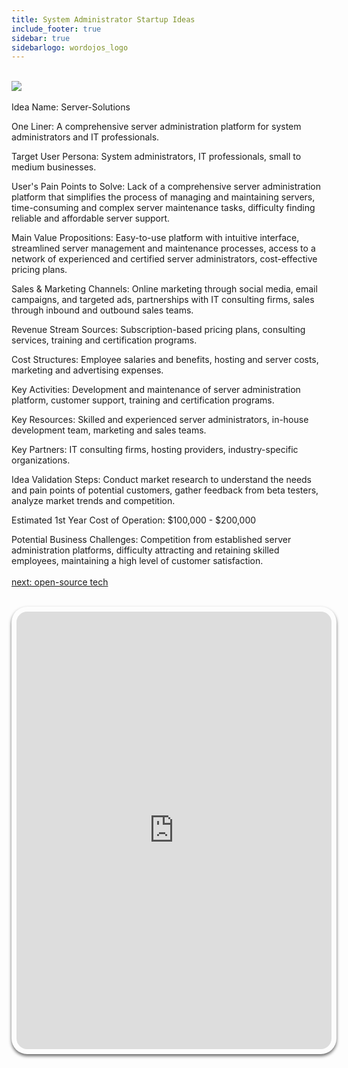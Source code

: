 ```yaml
---
title: System Administrator Startup Ideas
include_footer: true
sidebar: true
sidebarlogo: wordojos_logo
---
```


<br>
<img src="/uploads/admins/admins (12).jpg"> 
<br>
<br>
Idea Name: Server-Solutions

One Liner: A comprehensive server administration platform for system administrators and IT professionals.

Target User Persona: System administrators, IT professionals, small to medium businesses.

User's Pain Points to Solve: Lack of a comprehensive server administration platform that simplifies the process of managing and maintaining servers, time-consuming and complex server maintenance tasks, difficulty finding reliable and affordable server support.

Main Value Propositions: Easy-to-use platform with intuitive interface, streamlined server management and maintenance processes, access to a network of experienced and certified server administrators, cost-effective pricing plans.

Sales & Marketing Channels: Online marketing through social media, email campaigns, and targeted ads, partnerships with IT consulting firms, sales through inbound and outbound sales teams.

Revenue Stream Sources: Subscription-based pricing plans, consulting services, training and certification programs.

Cost Structures: Employee salaries and benefits, hosting and server costs, marketing and advertising expenses.

Key Activities: Development and maintenance of server administration platform, customer support, training and certification programs.

Key Resources: Skilled and experienced server administrators, in-house development team, marketing and sales teams.

Key Partners: IT consulting firms, hosting providers, industry-specific organizations.

Idea Validation Steps: Conduct market research to understand the needs and pain points of potential customers, gather feedback from beta testers, analyze market trends and competition.

Estimated 1st Year Cost of Operation: $100,000 - $200,000

Potential Business Challenges: Competition from established server administration platforms, difficulty attracting and retaining skilled employees, maintaining a high level of customer satisfaction.
<br>
<br>
<a href="https://workdojos.com/admins/open-source-tech">next: open-source tech</a>
<br>
<br>
<iframe src="https://admins.workdojos.com
" style="width: 100%;height: 700px;padding: 8px; box-shadow: 0 3px 5px rgba(0,0,0,.6);border-radius: 25px;overflow: hidden;border: none;" align="middle"></iframe>
<br>
